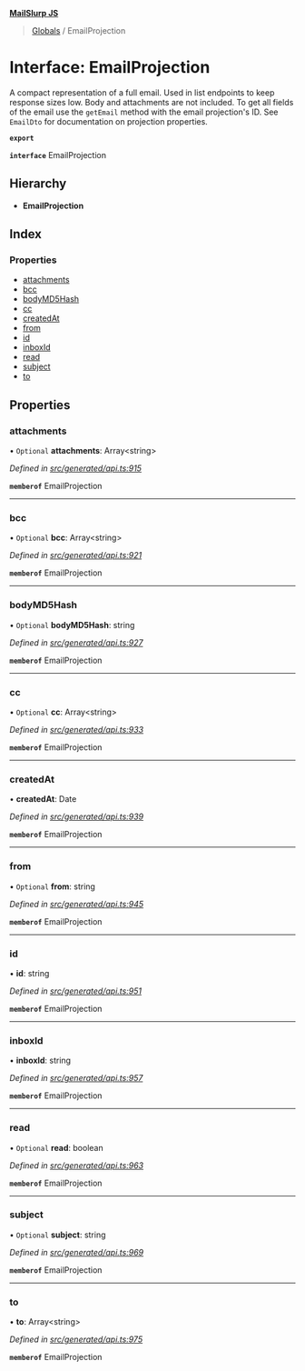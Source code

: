 **[MailSlurp JS](../README.md)**

> [Globals](../README.md) / EmailProjection

# Interface: EmailProjection

A compact representation of a full email. Used in list endpoints to keep response sizes low. Body and attachments are not included. To get all fields of the email use the `getEmail` method with the email projection's ID. See `EmailDto` for documentation on projection properties.

**`export`** 

**`interface`** EmailProjection

## Hierarchy

* **EmailProjection**

## Index

### Properties

* [attachments](emailprojection.md#attachments)
* [bcc](emailprojection.md#bcc)
* [bodyMD5Hash](emailprojection.md#bodymd5hash)
* [cc](emailprojection.md#cc)
* [createdAt](emailprojection.md#createdat)
* [from](emailprojection.md#from)
* [id](emailprojection.md#id)
* [inboxId](emailprojection.md#inboxid)
* [read](emailprojection.md#read)
* [subject](emailprojection.md#subject)
* [to](emailprojection.md#to)

## Properties

### attachments

• `Optional` **attachments**: Array\<string>

*Defined in [src/generated/api.ts:915](https://github.com/mailslurp/mailslurp-client/blob/ff09436/src/generated/api.ts#L915)*

**`memberof`** EmailProjection

___

### bcc

• `Optional` **bcc**: Array\<string>

*Defined in [src/generated/api.ts:921](https://github.com/mailslurp/mailslurp-client/blob/ff09436/src/generated/api.ts#L921)*

**`memberof`** EmailProjection

___

### bodyMD5Hash

• `Optional` **bodyMD5Hash**: string

*Defined in [src/generated/api.ts:927](https://github.com/mailslurp/mailslurp-client/blob/ff09436/src/generated/api.ts#L927)*

**`memberof`** EmailProjection

___

### cc

• `Optional` **cc**: Array\<string>

*Defined in [src/generated/api.ts:933](https://github.com/mailslurp/mailslurp-client/blob/ff09436/src/generated/api.ts#L933)*

**`memberof`** EmailProjection

___

### createdAt

•  **createdAt**: Date

*Defined in [src/generated/api.ts:939](https://github.com/mailslurp/mailslurp-client/blob/ff09436/src/generated/api.ts#L939)*

**`memberof`** EmailProjection

___

### from

• `Optional` **from**: string

*Defined in [src/generated/api.ts:945](https://github.com/mailslurp/mailslurp-client/blob/ff09436/src/generated/api.ts#L945)*

**`memberof`** EmailProjection

___

### id

•  **id**: string

*Defined in [src/generated/api.ts:951](https://github.com/mailslurp/mailslurp-client/blob/ff09436/src/generated/api.ts#L951)*

**`memberof`** EmailProjection

___

### inboxId

•  **inboxId**: string

*Defined in [src/generated/api.ts:957](https://github.com/mailslurp/mailslurp-client/blob/ff09436/src/generated/api.ts#L957)*

**`memberof`** EmailProjection

___

### read

• `Optional` **read**: boolean

*Defined in [src/generated/api.ts:963](https://github.com/mailslurp/mailslurp-client/blob/ff09436/src/generated/api.ts#L963)*

**`memberof`** EmailProjection

___

### subject

• `Optional` **subject**: string

*Defined in [src/generated/api.ts:969](https://github.com/mailslurp/mailslurp-client/blob/ff09436/src/generated/api.ts#L969)*

**`memberof`** EmailProjection

___

### to

•  **to**: Array\<string>

*Defined in [src/generated/api.ts:975](https://github.com/mailslurp/mailslurp-client/blob/ff09436/src/generated/api.ts#L975)*

**`memberof`** EmailProjection
